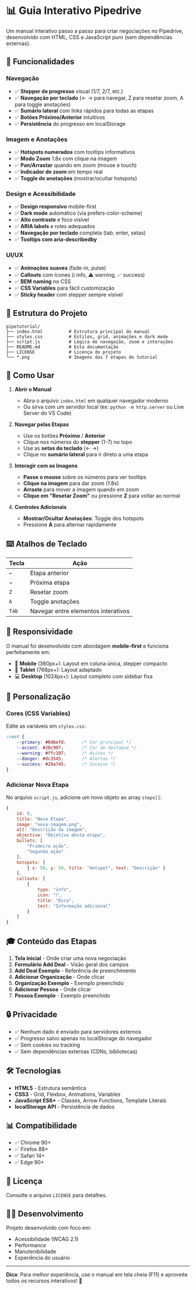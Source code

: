 # 📊 Guia Interativo Pipedrive

Um manual interativo passo a passo para criar negociações no Pipedrive, desenvolvido com HTML, CSS e JavaScript puro (sem dependências externas).

## 🎯 Funcionalidades

### Navegação
- ✅ **Stepper de progresso** visual (1/7, 2/7, etc.)
- ✅ **Navegação por teclado** (← → para navegar, Z para resetar zoom, A para toggle anotações)
- ✅ **Sumário lateral** com links rápidos para todas as etapas
- ✅ **Botões Próximo/Anterior** intuitivos
- ✅ **Persistência** do progresso em localStorage

### Imagem e Anotações
- ✅ **Hotspots numerados** com tooltips informativos
- ✅ **Modo Zoom** 1.8x com clique na imagem
- ✅ **Pan/Arrastar** quando em zoom (mouse e touch)
- ✅ **Indicador de zoom** em tempo real
- ✅ **Toggle de anotações** (mostrar/ocultar hotspots)

### Design e Acessibilidade
- ✅ **Design responsivo** mobile-first
- ✅ **Dark mode** automático (via prefers-color-scheme)
- ✅ **Alto contraste** e foco visível
- ✅ **ARIA labels** e roles adequados
- ✅ **Navegação por teclado** completa (tab, enter, setas)
- ✅ **Tooltips com aria-describedby**

### UI/UX
- ✅ **Animações suaves** (fade-in, pulse)
- ✅ **Callouts** com ícones (ℹ️ info, ⚠️ warning, ✅ success)
- ✅ **BEM naming** no CSS
- ✅ **CSS Variables** para fácil customização
- ✅ **Sticky header** com stepper sempre visível

## 📁 Estrutura do Projeto

```
pipetutorial/
├── index.html          # Estrutura principal do manual
├── styles.css          # Estilos, grid, animações e dark mode
├── script.js           # Lógica de navegação, zoom e interações
├── README.md           # Esta documentação
├── LICENSE             # Licença do projeto
└── *.png               # Imagens das 7 etapas do tutorial
```

## 🚀 Como Usar

1. **Abrir o Manual**
   - Abra o arquivo `index.html` em qualquer navegador moderno
   - Ou sirva com um servidor local (ex: `python -m http.server` ou Live Server do VS Code)

2. **Navegar pelas Etapas**
   - Use os botões **Próximo** / **Anterior**
   - Clique nos números do **stepper** (1-7) no topo
   - Use as **setas do teclado** (← →)
   - Clique no **sumário lateral** para ir direto a uma etapa

3. **Interagir com as Imagens**
   - **Passe o mouse** sobre os números para ver tooltips
   - **Clique na imagem** para dar zoom (1.8x)
   - **Arraste** para mover a imagem quando em zoom
   - **Clique em "Resetar Zoom"** ou pressione **Z** para voltar ao normal

4. **Controles Adicionais**
   - **Mostrar/Ocultar Anotações**: Toggle dos hotspots
   - Pressione **A** para alternar rapidamente

## ⌨️ Atalhos de Teclado

| Tecla | Ação |
|-------|------|
| `←` | Etapa anterior |
| `→` | Próxima etapa |
| `Z` | Resetar zoom |
| `A` | Toggle anotações |
| `Tab` | Navegar entre elementos interativos |

## 📱 Responsividade

O manual foi desenvolvido com abordagem **mobile-first** e funciona perfeitamente em:

- 📱 **Mobile** (360px+): Layout em coluna única, stepper compacto
- 📱 **Tablet** (768px+): Layout adaptado
- 💻 **Desktop** (1024px+): Layout completo com sidebar fixa

## 🎨 Personalização

### Cores (CSS Variables)

Edite as variáveis em `styles.css`:

```css
:root {
    --primary: #0d6efd;      /* Cor principal */
    --accent: #20c997;       /* Cor de destaque */
    --warning: #ffc107;      /* Avisos */
    --danger: #dc3545;       /* Alertas */
    --success: #28a745;      /* Sucesso */
}
```

### Adicionar Nova Etapa

No arquivo `script.js`, adicione um novo objeto ao array `steps[]`:

```javascript
{
    id: 8,
    title: "Nova Etapa",
    image: "nova-imagem.png",
    alt: "Descrição da imagem",
    objective: "Objetivo desta etapa",
    bullets: [
        "Primeira ação",
        "Segunda ação"
    ],
    hotspots: [
        { x: 50, y: 50, title: "Hotspot", text: "Descrição" }
    ],
    callouts: [
        {
            type: "info",
            icon: "ℹ️",
            title: "Dica",
            text: "Informação adicional"
        }
    ]
}
```

## 🎓 Conteúdo das Etapas

1. **Tela inicial** - Onde criar uma nova negociação
2. **Formulário Add Deal** - Visão geral dos campos
3. **Add Deal Exemplo** - Referência de preenchimento
4. **Adicionar Organização** - Onde clicar
5. **Organização Exemplo** - Exemplo preenchido
6. **Adicionar Pessoa** - Onde clicar
7. **Pessoa Exemplo** - Exemplo preenchido

## 🔒 Privacidade

- ✅ Nenhum dado é enviado para servidores externos
- ✅ Progresso salvo apenas no localStorage do navegador
- ✅ Sem cookies ou tracking
- ✅ Sem dependências externas (CDNs, bibliotecas)

## 🛠️ Tecnologias

- **HTML5** - Estrutura semântica
- **CSS3** - Grid, Flexbox, Animations, Variables
- **JavaScript ES6+** - Classes, Arrow Functions, Template Literals
- **localStorage API** - Persistência de dados

## 📊 Compatibilidade

- ✅ Chrome 90+
- ✅ Firefox 88+
- ✅ Safari 14+
- ✅ Edge 90+

## 📝 Licença

Consulte o arquivo `LICENSE` para detalhes.

## 👨‍💻 Desenvolvimento

Projeto desenvolvido com foco em:
- Acessibilidade (WCAG 2.1)
- Performance
- Manutenibilidade
- Experiência do usuário

---

**Dica**: Para melhor experiência, use o manual em tela cheia (F11) e aproveite todos os recursos interativos! 🚀

